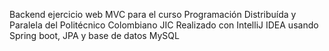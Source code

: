 Backend ejercicio web MVC para el curso Programación Distribuída y Paralela del Politécnico Colombiano JIC
Realizado con IntelliJ IDEA usando Spring boot, JPA y base de datos MySQL
